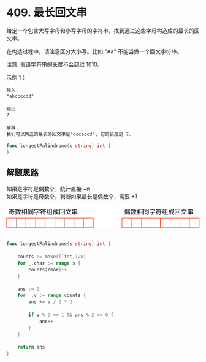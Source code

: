 # 409. 最长回文串
给定一个包含大写字母和小写字母的字符串，找到通过这些字母构造成的最长的回文串。  

在构造过程中，请注意区分大小写。比如 "Aa" 不能当做一个回文字符串。  

注意:
假设字符串的长度不会超过 1010。  

示例 1：
```
输入:
"abccccdd"

输出:
7

解释:
我们可以构造的最长的回文串是"dccaccd", 它的长度是 7。
```

```go
func longestPalindrome(s string) int {
}
```

## 解题思路
如果是字符是偶数个，统计直接 +n  
如果是字符是奇数个，判断如果最长是偶数个，需要 +1  

![array](./array.svg)

##

```go
func longestPalindrome(s string) int {
    
    counts := make([]int,128)
    for _,char := range s {
        counts[char]++
    }
    
    ans := 0
    for _,v := range counts {
        ans += v / 2 * 2
        
        if v % 2 == 1 && ans % 2 == 0 {
            ans++
        }
    }
    
    return ans
}
```
